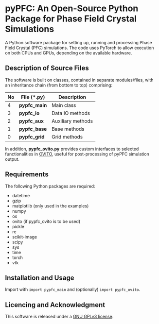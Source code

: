 # pyPFC: An Open-Source Python Package for Phase Field Crystal Simulations
A Python software package for setting up, running and processing Phase Field Crystal (PFC) simulations. The code uses PyTorch to allow execution on both CPUs and GPUs, depending on the available hardware.

## Description of Source Files
The software is built on classes, contained in separate modules/files, with an inheritance chain (from bottom to top) comprising:

| No | File (*.py)     | Description             |
| -- | --------------- | ------------------------|
| 4  | **pypfc_main**  | Main class              | 
| 3  | **pypfc_io**    | Data IO methods         |
| 2  | **pypfc_aux**   | Auxiliary methods       |
| 1  | **pypfc_base**  | Base methods            |
| 0  | **pypfc_grid**  | Grid methods            |

In addition, **pypfc_ovito.py** provides custom interfaces to selected functionalities in [OVITO](https://www.ovito.org/), useful for post-processing of pyPFC simulation output.

## Requirements
The following Python packages are required:

* datetime
* gzip
* matplotlib (only used in the examples)
* numpy
* os
* ovito (if pypfc_ovito is to be used)
* pickle
* re
* scikit-image
* scipy
* sys
* time
* torch
* vtk

## Installation and Usage
Import with `import pypfc_main` and (optionally) `import pypfc_ovito`.

## Licencing and Acknowledgment
This software is released under a [GNU GPLv3 license](https://www.gnu.org/licenses/).
